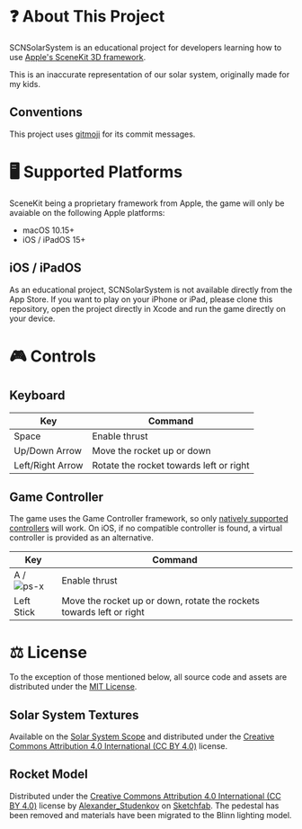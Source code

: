 # ❓ About This Project

SCNSolarSystem is an educational project for developers learning how to use [Apple's SceneKit 3D framework](https://developer.apple.com/scenekit/).

This is an inaccurate representation of our solar system, originally made for my kids.

## Conventions

This project uses [gitmoji](https://gitmoji.dev) for its commit messages.

# 🖥 Supported Platforms

SceneKit being a proprietary framework from Apple, the game will only be avaiable on the following Apple platforms:

- macOS 10.15+
- iOS / iPadOS 15+

## iOS / iPadOS

As an educational project, SCNSolarSystem is not available directly from the App Store.
If you want to play on your iPhone or iPad, please clone this repository, open the project directly in Xcode and run the game directly on your device.

# 🎮 Controls

## Keyboard

| Key              | Command                                 |
| ---------------- | --------------------------------------- |
| Space            | Enable thrust                           |
| Up/Down Arrow    | Move the rocket up or down              |
| Left/Right Arrow | Rotate the rocket towards left or right |

## Game Controller

The game uses the Game Controller framework, so only [natively supported controllers](https://support.apple.com/en-us/HT210414) will work.
On iOS, if no compatible controller is found, a virtual controller is provided as an alternative.

| Key                                                                                                               | Command                                                              |
| ----------------------------------------------------------------------------------------------------------------- | -------------------------------------------------------------------- |
| A / ![ps-x](https://user-images.githubusercontent.com/3322862/118397164-fa6db780-b652-11eb-967c-9e6fd7a51703.png) | Enable thrust                                                        |
| Left Stick                                                                                                        | Move the rocket up or down, rotate the rockets towards left or right |

# ⚖️ License

To the exception of those mentioned below, all source code and assets are distributed under the [MIT License](LICENSE).

## Solar System Textures

Available on the [Solar System Scope](https://www.solarsystemscope.com/textures/) and distributed under the [Creative Commons Attribution 4.0 International (CC BY 4.0)](https://creativecommons.org/licenses/by/4.0/) license.

## Rocket Model

Distributed under the [Creative Commons Attribution 4.0 International (CC BY 4.0)](https://creativecommons.org/licenses/by/4.0/) license by [Alexander_Studenkov](https://sketchfab.com/Alexander_Studenkov) on [Sketchfab](https://sketchfab.com/3d-models/toy-rocket-42ef8d4b882c4c94947479b427098498). The pedestal has been removed and materials have been migrated to the Blinn lighting model.
